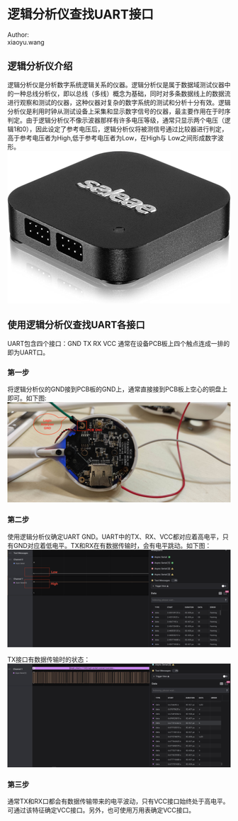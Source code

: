 # 逻辑分析仪查找UART接口
Author:  
xiaoyu.wang

## 逻辑分析仪介绍
逻辑分析仪是分析数字系统逻辑关系的仪器。逻辑分析仪是属于数据域测试仪器中的一种总线分析仪，即以总线（多线）概念为基础，同时对多条数据线上的数据流进行观察和测试的仪器，这种仪器对复杂的数字系统的测试和分析十分有效。逻辑分析仪是利用时钟从测试设备上采集和显示数字信号的仪器，最主要作用在于时序判定。由于逻辑分析仪不像示波器那样有许多电压等级，通常只显示两个电压（逻辑1和0），因此设定了参考电压后，逻辑分析仪将被测信号通过比较器进行判定，高于参考电压者为High,低于参考电压者为Low，在High与 Low之间形成数字波形。  
![avatar](../Images/LogicAnalyzer.jpg)

## 使用逻辑分析仪查找UART各接口
UART包含四个接口：GND TX RX VCC
通常在设备PCB板上四个触点连成一排的即为UART口。
### 第一步
将逻辑分析仪的GND接到PCB板的GND上，通常直接接到PCB板上空心的铜盘上即可。如下图:
![avatar](../Images/PCB_GND.jpg)

### 第二步
使用逻辑分析仪确定UART GND。UART中的TX、RX、VCC都对应着高电平，只有GND对应着低电平。TX和RX在有数据传输时，会有电平跳动。如下图：
![avatar](../Images/HighAndLowLevel.png)

TX接口有数据传输时的状态：
![avatar](../Images/TX.png)

### 第三步
通常TX和RX口都会有数据传输带来的电平波动，只有VCC接口始终处于高电平。可通过该特征确定VCC接口。另外，也可使用万用表确定VCC接口。

